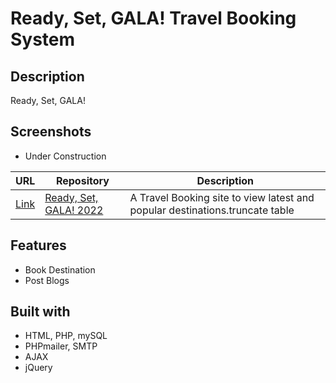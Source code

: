 # Ready, Set, GALA! Travel Booking System

## Description
 Ready, Set, GALA!

## Screenshots
* Under Construction
<!-- * Adding Data
<p align="center">
  <img src="screenshots/addData1.png" width=40% height=40%> <img src="screenshots/addData2.png" width=40% height=40%>
</p>

* Updating Data
<p align="center">
  <img src="screenshots/editData1.png" width=40% height=40%> <img src="screenshots/editData2.png" width=40% height=40%>
  <img src="screenshots/editData3.png" width=40% height=40%>
</p>

* Deleting Data
<p align="center">
  <img src="screenshots/deleteData1.png" width=40% height=40%> <img src="screenshots/deleteData2.png" width=40% height=40%>
</p> -->
| URL | Repository| Description  |
|---  |---        |----          |
|[Link](https://readysetgala.000webhostapp.com/)|[Ready, Set, GALA! 2022](https://github.com/Terribityu/BookingSystem.git)|  A Travel Booking site to view latest and popular destinations.truncate table

## Features

- Book Destination
- Post Blogs

## Built with

- HTML, PHP, mySQL
- PHPmailer, SMTP
- AJAX
- jQuery